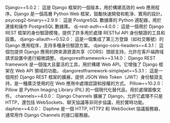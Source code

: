 Django==5.0.2：
這是 Django 框架的一個版本，用於構建高效的 web 應用程序。Django 是一個高層 Python Web 框架，鼓勵快速開發和乾淨、實用的設計。
psycopg2-binary==2.9.9：
這是 PostgreSQL 數據庫的 Python 適配器，用於連接和操作 PostgreSQL 數據庫。
dj-rest-auth==4.0.0：
這是一個用於 Django REST 框架的身份驗證模塊，提供了許多用於處理 RESTful API 身份驗證的工具和設置。
django-allauth==0.52.0：
這是一個集成了第三方登錄（如社交賬號）的 Django 應用程序，支持多種身份驗證方案。
django-cors-headers==4.3.1：
這個包提供 Django 應用的跨來源資源共享（CORS）頭部支持，允許在客戶端跨域請求設置中進行細微調整。
djangorestframework==3.14.0：
Django REST framework 是一個強大且靈活的工具，用於構建 Web API。它增強了 Django 框架在 Web API 領域的功能。
djangorestframework-simplejwt==5.3.1：
這是一個用於 Django REST 框架的擴展，提供 JSON Web Token（JWT）身份驗證支持，是一種廣泛使用的在 Web 應用中處理認證和授權的方式。
Pillow==10.2.0：
Pillow 是 Python Imaging Library (PIL) 的一個現代化替代品，用於處理圖像文件。
channels==4.0.0：
Django Channels 擴展了 Django，允許它處理不只是 HTTP，還包括 WebSockets、聊天協議等非同步協議，用於實時功能。
daphne==4.0.0：
Daphne 是一個 HTTP, HTTP2 和 WebSocket 協議服務器，通常用作 Django Channels 的接口服務器。